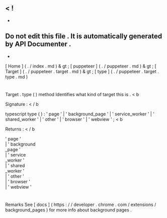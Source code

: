 <
!
-
-
Do
not
edit
this
file
.
It
is
automatically
generated
by
API
Documenter
.
-
-
>
[
Home
]
(
.
/
index
.
md
)
&
gt
;
[
puppeteer
]
(
.
/
puppeteer
.
md
)
&
gt
;
[
Target
]
(
.
/
puppeteer
.
target
.
md
)
&
gt
;
[
type
]
(
.
/
puppeteer
.
target
.
type
.
md
)
#
#
Target
.
type
(
)
method
Identifies
what
kind
of
target
this
is
.
<
b
>
Signature
:
<
/
b
>
typescript
type
(
)
:
'
page
'
|
'
background_page
'
|
'
service_worker
'
|
'
shared_worker
'
|
'
other
'
|
'
browser
'
|
'
webview
'
;
<
b
>
Returns
:
<
/
b
>
'
page
'
\
|
'
background
\
_page
'
\
|
'
service
\
_worker
'
\
|
'
shared
\
_worker
'
\
|
'
other
'
\
|
'
browser
'
\
|
'
webview
'
#
#
Remarks
See
[
docs
]
(
https
:
/
/
developer
.
chrome
.
com
/
extensions
/
background_pages
)
for
more
info
about
background
pages
.
